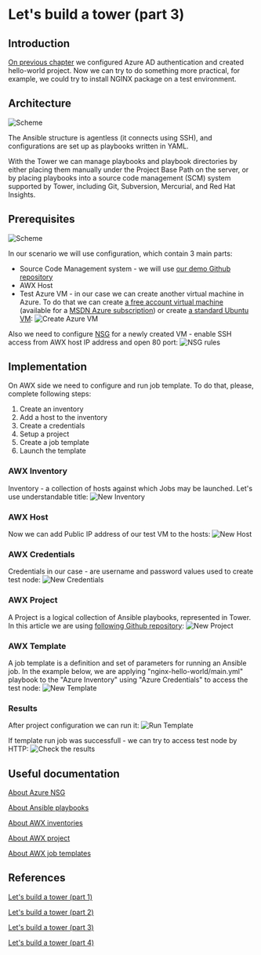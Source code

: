 # Let's build a tower (part 3)

## Introduction

[On previous chapter](/ansible-tower-01) we configured Azure AD authentication and created hello-world project. Now we can try to do something more practical, for example, we could try to install NGINX package on a test environment. 

## Architecture

![Scheme](/images/ansible-tower/awx_flow.png)

The Ansible structure is agentless (it connects using SSH), and configurations are set up as playbooks written in YAML.

With the Tower we can manage playbooks and playbook directories by either placing them manually under the Project Base Path on the server, or by placing playbooks into a source code management (SCM) system supported by Tower, including Git, Subversion, Mercurial, and Red Hat Insights.

## Prerequisites

![Scheme](/images/ansible-tower/awx_current_flow.png)

In our scenario we will use configuration, which contain 3 main parts:
* Source Code Management system - we will use [our demo Github repository](https://github.com/groovy-sky/tower-examples.git)
* AWX Host
* Test Azure VM - in our case we can create another virtual machine in Azure. To do that we can create [a free account virtual machine](https://azuremarketplace.microsoft.com/en-us/marketplace/apps/microsoft.freeaccountvirtualmachine) (available for a [MSDN Azure subscription](https://azure.microsoft.com/en-us/pricing/member-offers/credit-for-visual-studio-subscribers/)) or  create [a standard Ubuntu VM](https://docs.microsoft.com/en-us/azure/virtual-machines/linux/quick-create-portal#create-virtual-machine):
![Create Azure VM](/images/ansible-tower/create_test_vm_node.png)

Also we need to configure [NSG](https://docs.microsoft.com/en-us/azure/virtual-network/manage-network-security-group) for a newly created VM - enable SSH access from AWX host IP address and open 80 port:
![NSG rules](/images/ansible-tower/test_node_nsg_rules.png)

## Implementation

On AWX side we need to configure and run job template. To do that, please, complete following steps:
1. Create an inventory
1. Add a host to the inventory
1. Create a credentials
1. Setup a project
1. Create a job template
1. Launch the template

### AWX Inventory

Inventory - a collection of hosts against which Jobs may be launched. Let's use understandable title:
![New Inventory](/images/ansible-tower/create_azure_inventory.png)

### AWX Host

Now we can add Public IP address of our test VM to the hosts:
![New Host](/images/ansible-tower/add_azure_first_host.png)

### AWX Credentials

Credentials in our case - are username and password values used to create test node:
![New Credentials](/images/ansible-tower/create_azure_credentials.png)

### AWX Project

A Project is a logical collection of Ansible playbooks, represented in Tower. In this article we are using [following Github repository](https://github.com/groovy-sky/tower-examples.git):
![New Project](/images/ansible-tower/create_tower_project.png)

### AWX Template

A job template is a definition and set of parameters for running an Ansible job. In the example below, we are applying "nginx-hello-world/main.yml" playbook to the "Azure Inventory" using "Azure Credentials" to access the test node:
![New Template](/images/ansible-tower/create_azure_template.png)

### Results

After project configuration we can run it:
![Run Template](/images/ansible-tower/run_template.png)

If template run job was successfull - we can try to access test node by HTTP:
![Check the results](/images/ansible-tower/check_job_results.png)

## Useful documentation

[About Azure NSG](https://blogs.msdn.microsoft.com/igorpag/2016/05/14/azure-network-security-groups-nsg-best-practices-and-lessons-learned/)

[About Ansible playbooks](https://docs.ansible.com/ansible/latest/user_guide/playbooks_intro.html)

[About AWX inventories](https://docs.ansible.com/ansible-tower/latest/html/userguide/inventories.html)

[About AWX project](https://docs.ansible.com/ansible-tower/latest/html/userguide/projects.html)

[About AWX job templates](https://docs.ansible.com/ansible-tower/latest/html/userguide/job_templates.html)

## References

[Let's build a tower (part 1)](/ansible-tower-00/README.md)

[Let's build a tower (part 2)](/ansible-tower-01/README.md)

[Let's build a tower (part 3)](/ansible-tower-02/README.md)

[Let's build a tower (part 4)](/ansible-tower-03/README.md)
